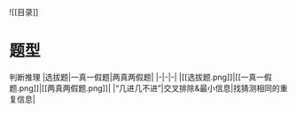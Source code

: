![[目录]]
# 题型
判断推理
|选拔题|一真一假题|两真两假题|
|-|-|-|
|[[选拔题.png]]|[[一真一假题.png]]|[[两真两假题.png]]|
|“几进几不进”|交叉排除&最小信息|找猜测相同的重复信息|
